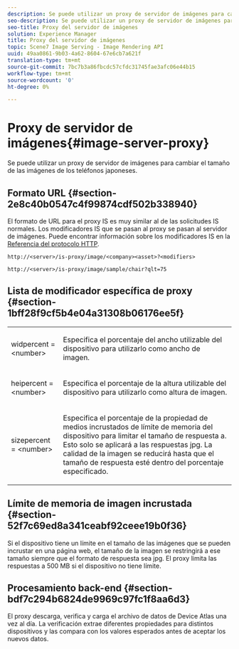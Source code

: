 ```yaml
---
description: Se puede utilizar un proxy de servidor de imágenes para cambiar el tamaño de las imágenes de los teléfonos japoneses.
seo-description: Se puede utilizar un proxy de servidor de imágenes para cambiar el tamaño de las imágenes de los teléfonos japoneses.
seo-title: Proxy del servidor de imágenes
solution: Experience Manager
title: Proxy del servidor de imágenes
topic: Scene7 Image Serving - Image Rendering API
uuid: 49aa0861-9b03-4a62-8604-67e6cb7a621f
translation-type: tm+mt
source-git-commit: 7bc7b3a86fbcdc57cfdc31745fae3afc06e44b15
workflow-type: tm+mt
source-wordcount: '0'
ht-degree: 0%

---
```



# Proxy de servidor de imágenes{#image-server-proxy}

Se puede utilizar un proxy de servidor de imágenes para cambiar el tamaño de las imágenes de los teléfonos japoneses.

## Formato URL {#section-2e8c40b0547c4f99874cdf502b338940}

El formato de URL para el proxy IS es muy similar al de las solicitudes IS normales. Los modificadores IS que se pasan al proxy se pasan al servidor de imágenes. Puede encontrar información sobre los modificadores IS en la [Referencia del protocolo HTTP](../../is-api/http-ref/image-serving-api-ref/c-http-protocol-reference/c-introduction/c-introduction.md#concept-dbbd5241bc6248ad9b9d7f6c635c311e).

`http://<server>/is-proxy/image/<company><asset>?<modifiers>`

`http://<server>/is-proxy/image/sample/chair?qlt=75`

## Lista de modificador específica de proxy {#section-1bff28f9cf5b4e04a31308b06176ee5f}

<table id="simpletable_40C1DFB183B54A79BCF65D51ED480CE0"> 
 <tr class="strow"> 
  <td class="stentry"> <p><span class="codeph"> widpercent =  &lt;number&gt;</span> </p></td> 
  <td class="stentry"> <p>Especifica el porcentaje del ancho utilizable del dispositivo para utilizarlo como ancho de imagen. </p></td> 
 </tr> 
 <tr class="strow"> 
  <td class="stentry"> <p><span class="codeph"> heipercent =  &lt;number&gt;</span> </p></td> 
  <td class="stentry"> <p>Especifica el porcentaje de la altura utilizable del dispositivo para utilizarlo como altura de imagen. </p></td> 
 </tr> 
 <tr class="strow"> 
  <td class="stentry"> <p><span class="codeph"> sizepercent =  &lt;number&gt;</span> </p></td> 
  <td class="stentry"> <p>Especifica el porcentaje de la propiedad de medios incrustados de límite de memoria del dispositivo para limitar el tamaño de respuesta a. Esto solo se aplicará a las respuestas jpg. La calidad de la imagen se reducirá hasta que el tamaño de respuesta esté dentro del porcentaje especificado. </p></td> 
 </tr> 
</table>

## Límite de memoria de imagen incrustada {#section-52f7c69ed8a341ceabf92ceee19b0f36}

Si el dispositivo tiene un límite en el tamaño de las imágenes que se pueden incrustar en una página web, el tamaño de la imagen se restringirá a ese tamaño siempre que el formato de respuesta sea jpg. El proxy limita las respuestas a 500 MB si el dispositivo no tiene límite.

## Procesamiento back-end {#section-bdf7c294b6824de9969c97fc1f8aa6d3}

El proxy descarga, verifica y carga el archivo de datos de Device Atlas una vez al día. La verificación extrae diferentes propiedades para distintos dispositivos y las compara con los valores esperados antes de aceptar los nuevos datos.
